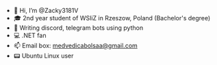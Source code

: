 - 👋 Hi, I’m @Zacky3181V
- 🎓 2nd year student of WSIiZ in Rzeszow, Poland (Bachelor's degree)
- 🌱 Writing discord, telegram bots using python
- 💻 .NET fan
- 📫 Email box: medvedicabolsaa@gmail.com
- 📟 Ubuntu Linux user

<!---
Zacky3181V/Zacky3181V is a ✨ special ✨ repository because its `README.md` (this file) appears on your GitHub profile.
You can click the Preview link to take a look at your changes.
--->
